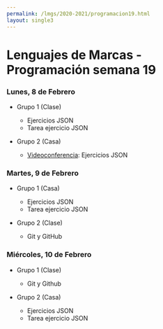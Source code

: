 ```yaml
---
permalink: /lmgs/2020-2021/programacion19.html
layout: single3
---
```


# Lenguajes de Marcas - Programación semana 19

### Lunes, 8 de Febrero

* Grupo 1 (Clase)

    * Ejercicios JSON
    * Tarea ejercicio JSON

* Grupo 2 (Casa)

    * [Videoconferencia](https://vostok.gonzalonazareno.org/lm2020): Ejercicios JSON

### Martes, 9 de Febrero

* Grupo 1 (Casa)

    * Ejercicios JSON
    * Tarea ejercicio JSON

* Grupo 2 (Clase)
    
    * Git y GitHub
    
    

### Miércoles, 10 de Febrero

* Grupo 1 (Clase)

    * Git y Github
    
* Grupo 2 (Casa)

    * Ejercicios JSON
    * Tarea ejercicio JSON
